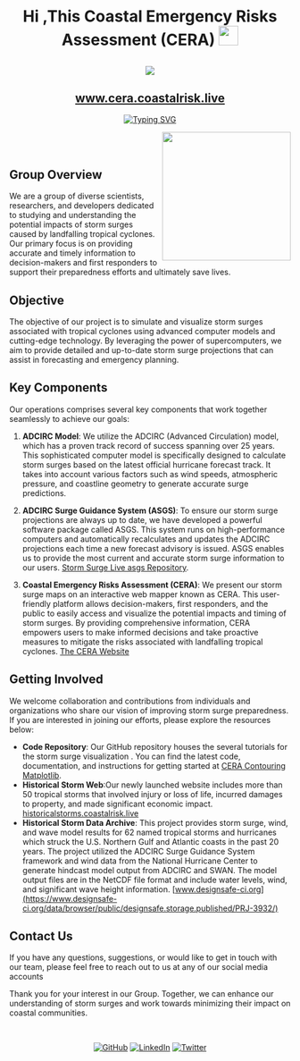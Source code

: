 <h1 align="center">Hi ,This Coastal Emergency Risks Assessment (CERA) <img src="https://media.giphy.com/media/hvRJCLFzcasrR4ia7z/giphy.gif" width="35"></h1>

</h2>
<h2 align="center">
	<img src="https://media.licdn.com/dms/image/C560BAQGdFJ6mMr8N7Q/company-logo_200_200/0/1622550830954?e=1696464000&v=beta&t=cHuv77ZEOT4xgb2SGj6K6lxRy6inbQ4qWLZ0BZm5kec">  
</h2>
<h2 align="center">
    <a href="https://cera.coastalrisk.live/">www.cera.coastalrisk.live</a>
</h2>
<p align="center">
  <a href="https://git.io/typing-svg"><img src="https://readme-typing-svg.demolab.com?font=Fira+Code&size=25&duration=4000&pause=1000&color=42BBE6&background=42BBE600&multiline=true&width=435&height=100-&lines=VISUALIZE%3A+the+numbers.;ASSESS%3A+the+situation.;DECIDE%3A+the+next+move." alt="Typing SVG" /></a>
</p>

<picture> <img align="right" src="https://github.com/7oSkaaa/7oSkaaa/blob/main/Images/Right_Side.gif?raw=true" width = 230px></picture>

<br><br>
## Group Overview

We are a group of diverse scientists, researchers, and developers dedicated to studying and understanding the potential impacts of storm surges caused by landfalling tropical cyclones. Our primary focus is on providing accurate and timely information to decision-makers and first responders to support their preparedness efforts and ultimately save lives.

## Objective

The objective of our project is to simulate and visualize storm surges associated with tropical cyclones using advanced computer models and cutting-edge technology. By leveraging the power of supercomputers, we aim to provide detailed and up-to-date storm surge projections that can assist in forecasting and emergency planning.

## Key Components

Our operations  comprises several key components that work together seamlessly to achieve our goals:

1. **ADCIRC Model**: We utilize the ADCIRC (Advanced Circulation) model, which has a proven track record of success spanning over 25 years. This sophisticated computer model is specifically designed to calculate storm surges based on the latest official hurricane forecast track. It takes into account various factors such as wind speeds, atmospheric pressure, and coastline geometry to generate accurate surge predictions.

2. **ADCIRC Surge Guidance System (ASGS)**: To ensure our storm surge projections are always up to date, we have developed a powerful software package called ASGS. This system runs on high-performance computers and automatically recalculates and updates the ADCIRC projections each time a new forecast advisory is issued. ASGS enables us to provide the most current and accurate storm surge information to our users. [Storm Surge Live asgs Repository](https://github.com/StormSurgeLive/asgs).

3. **Coastal Emergency Risks Assessment (CERA)**: We present our storm surge maps on an interactive web mapper known as CERA. This user-friendly platform allows decision-makers, first responders, and the public to easily access and visualize the potential impacts and timing of storm surges. By providing comprehensive information, CERA empowers users to make informed decisions and take proactive measures to mitigate the risks associated with landfalling tropical cyclones. [The CERA Website](https://cera.coastalrisk.live/)

## Getting Involved

We welcome collaboration and contributions from individuals and organizations who share our vision of improving storm surge preparedness. If you are interested in joining our efforts, please explore the resources below:

- **Code Repository**: Our GitHub repository houses the several tutorials for the storm surge visualization . You can find the latest code, documentation, and instructions for getting started at [CERA Contouring Matplotlib](https://github.com/CERA-GROUP/CERA_Contouring_Matplotlib).
- **Historical Storm Web**:Our newly launched website includes more than 50 tropical storms that involved injury or loss of life, incurred damages to property, and made significant economic impact. [historicalstorms.coastalrisk.live](https://historicalstorms.coastalrisk.live/)
- **Historical Storm Data Archive**: This project provides storm surge, wind, and wave model results for 62 named tropical storms and hurricanes which struck the U.S. Northern Gulf and Atlantic coasts in the past 20 years. The project utilized the ADCIRC Surge Guidance System framework and wind data from the National Hurricane Center to generate hindcast model output from ADCIRC and SWAN. The model output files are in the NetCDF file format and include water levels, wind, and significant wave height information. [www.designsafe-ci.org](https://www.designsafe-ci.org/data/browser/public/designsafe.storage.published/PRJ-3932/)

## Contact Us

If you have any questions, suggestions, or would like to get in touch with our team, please feel free to reach out to us at  any of our social media accounts

Thank you for your interest in our Group. Together, we can enhance our understanding of storm surges and work towards minimizing their impact on coastal communities.

<br>
<p align="center">
	<a href="https://github.com/CERA-GROUP"><img src="https://img.shields.io/badge/GitHub-100000?style=for-the-badge&logo=github&logoColor=white" alt="GitHub"/></a>
	<a href="https://www.linkedin.com/company/coastal-emergency-risks-assessment/"><img src="https://img.shields.io/badge/LinkedIn-0077B5?style=for-the-badge&logo=linkedin&logoColor=white" alt="LinkedIn"/></a>
    <a href="https://twitter.com/CERAStormSurge"><img src="https://img.shields.io/badge/Twitter-1DA1F2?style=for-the-badge&logo=twitter&logoColor=white" alt="Twitter"/></a>
</p>
